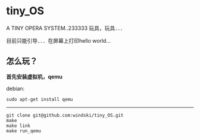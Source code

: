 # tiny_OS
A TINY OPERA SYSTEM..233333
玩具，玩具．．．

目前只能引导．．．在屏幕上打印hello world...

## 怎么玩？
**首先安装虚拟机，qemu**

debian:
```
sudo apt-get install qemu
```

------------------------

```
git clone git@github.com:windski/tiny_OS.git
make
make link
make run_qemu
```
